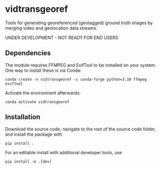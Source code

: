 # vidtransgeoref
Tools for generating georeferenced (geotagged) ground truth images by merging video and
geolocation data streams.

UNDER DEVELOPMENT - NOT READY FOR END USERS

## Dependencies
The module requires FFMPEG and ExifTool to be installed on your system. One way to install
these is via Conda:

    conda create -n vidtransgeoref -c conda-forge python=3.10 ffmpeg exiftool

Activate the environment afterwards:

    conda activate vidtransgeoref

## Installation
Download the source code, navigate to the root of the source code folder, and install
the package with

    pip install .

For an editable install with additional developer tools, use

    pip install -e .[dev]